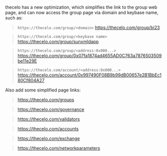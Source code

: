 thecelo has a new optimization, which simplifies the link to the group web page, and can now access the group page via domain and keybase name, such as:
> `https://thecelo.com/group/<domain>`
> https://thecelo.com/group/bi23

> `https://thecelo.com/group/<keybase name>`
> https://thecelo.com/group/sunxmldapp

> `https://thecelo.com/group/<address:0x000...>`
> https://thecelo.com/group/0x07fa1874ad4655AD0C763a7876503509be11e29E

> `https://thecelo.com/account/<address:0x000...>`
> https://thecelo.com/account/0x997490F08B9b99dB00657e2B1BbEc180Cf804A27

Also add some simplified page links:
> https://thecelo.com/groups

> https://thecelo.com/governance

> https://thecelo.com/validators

> https://thecelo.com/accounts

> https://thecelo.com/exchange

> https://thecelo.com/networkparameters
